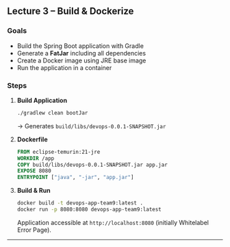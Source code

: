 ## Lecture 3 – Build & Dockerize

### Goals
- Build the Spring Boot application with Gradle
- Generate a **FatJar** including all dependencies
- Create a Docker image using JRE base image
- Run the application in a container

### Steps
1. **Build Application**
   ```bash
   ./gradlew clean bootJar
   ```
   → Generates `build/libs/devops-0.0.1-SNAPSHOT.jar`

2. **Dockerfile**
   ```dockerfile
   FROM eclipse-temurin:21-jre
   WORKDIR /app
   COPY build/libs/devops-0.0.1-SNAPSHOT.jar app.jar
   EXPOSE 8080
   ENTRYPOINT ["java", "-jar", "app.jar"]
   ```

3. **Build & Run**
   ```bash
   docker build -t devops-app-team9:latest .
   docker run -p 8080:8080 devops-app-team9:latest
   ```
   Application accessible at `http://localhost:8080` (initially Whitelabel Error Page).

---